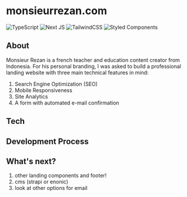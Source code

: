 # monsieurrezan.com
![TypeScript](https://img.shields.io/badge/typescript-%23007ACC.svg?style=for-the-badge&logo=typescript&logoColor=white)
![Next JS](https://img.shields.io/badge/Next-black?style=for-the-badge&logo=next.js&logoColor=white)
![TailwindCSS](https://img.shields.io/badge/tailwindcss-%2338B2AC.svg?style=for-the-badge&logo=tailwind-css&logoColor=white)
![Styled Components](https://img.shields.io/badge/styled--components-DB7093?style=for-the-badge&logo=styled-components&logoColor=white)

## About

Monsieur Rezan is a french teacher and education content creator from Indonesia. For his personal branding, I was asked to build a professional landing website with three main technical features in mind:
1. Search Engine Optimization (SEO)
2. Mobile Responsiveness
3. Site Analytics
4. A form with automated e-mail confirmation

## Tech

## Development Process

## What's next?
1. other landing components and footer!
2. cms (strapi or enonic)
3. look at other options for email